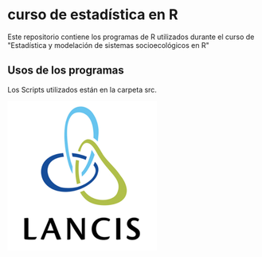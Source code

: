 # curso de estadística en R
Este repositorio contiene los programas de R utilizados durante el curso de "Estadística y modelación de sistemas socioecológicos en R"
## Usos de los programas
Los Scripts utilizados están en la carpeta src.

<img src="doc/lancis.jpg" alt="Logo institucionaln" width="300">



